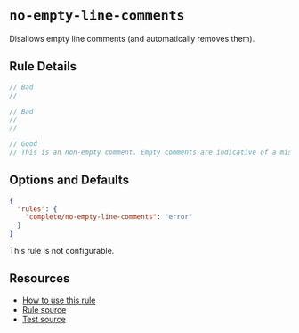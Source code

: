 # `no-empty-line-comments`

Disallows empty line comments (and automatically removes them).

## Rule Details

```ts
// Bad
//

// Bad
//
//

// Good
// This is an non-empty comment. Empty comments are indicative of a mistake.
```

## Options and Defaults

```json
{
  "rules": {
    "complete/no-empty-line-comments": "error"
  }
}
```

This rule is not configurable.

## Resources

- [How to use this rule](https://complete-ts.github.io/eslint-plugin-complete)
- [Rule source](https://github.com/complete-ts/complete/blob/main/packages/eslint-plugin-complete/src/rules/no-empty-line-comments.ts)
- [Test source](https://github.com/complete-ts/complete/blob/main/packages/eslint-plugin-complete/tests/rules/no-empty-line-comments.test.ts)
